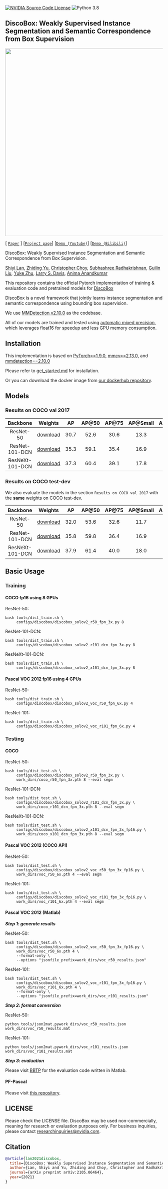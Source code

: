 [![NVIDIA Source Code License](https://img.shields.io/badge/license-NSCL-blue.svg)](LICENSE)
![Python 3.8](https://img.shields.io/badge/python-3.8-green.svg)

## DiscoBox: Weakly Supervised Instance Segmentation and Semantic Correspondence from Box Supervision

<div style="bottom:20px" align="center">
  <img src="resources/discobox-intro.png" width="600"/>
</div>



[ [`Paper`](https://arxiv.org/abs/2105.06464) ] [[`Project page`]()] [[`Demo (Youtube)`]]() [[`Demo (Bilibili)`]]()

DiscoBox: Weakly Supervised Instance Segmentation and Semantic Correspondence from Box Supervision.

[Shiyi Lan](https://voidrank.github.io/), [Zhiding Yu](https://chrisding.github.io/), [Christopher Choy](https://chrischoy.github.io/), [Subhashree Radhakrishnan](https://www.linkedin.com/in/subhashree-radhakrishnan-b0b0048b), [Guilin Liu](https://liuguilin1225.github.io/), [Yuke Zhu](https://www.cs.utexas.edu/~yukez/), [Larry S. Davis](http://users.umiacs.umd.edu/~lsd/), [Anima Anandkumar](http://tensorlab.cms.caltech.edu/users/anima/)

This repository contains the official Pytorch implementation of training & evaluation code and pretrained models for [DiscoBox](https://arxiv.org/abs/2105.06464)

DiscoBox is a novel framework that jointly learns instance segmentation and semantic correspondence using bounding box supervision.

We use [MMDetection v2.10.0](https://github.com/open-mmlab/mmdetection/tree/v2.10.0) as the codebase.

All of our models are trained and tested using [automatic mixed precision](https://pytorch.org/docs/stable/amp.html), which leverages float16 for speedup and less GPU memory consumption. 


## Installation

This implementation is based on [PyTorch==1.9.0](https://github.com/pytorch/pytorch/tree/v1.9.0), [mmcv==2.13.0](https://github.com/open-mmlab/mmcv/tree/v1.3.13), and [mmdetection==2.10.0](https://github.com/open-mmlab/mmdetection/tree/v2.10.0)


Please refer to [get_started.md](docs/get_started.md) for installation.

Or you can download the docker image from [our dockerhub repository](https://hub.docker.com/repository/docker/voidrank/discobox).


## Models

### Results on COCO val 2017

|     Backbone    | Weights |  AP  | AP@50 | AP@75 | AP@Small | AP@Medium | AP@Large |
|:---------------:|---------|:----:|:-----:|:-----:|:--------:|:---------:|:--------:|
|    ResNet-50    |     [download](https://drive.google.com/file/d/1550Osa2YpcgFFjx_y7dvjVie5jcLmsJW/view?usp=sharing)  | 30.7 |  52.6 |  30.6 |   13.3   |    34.1   |   45.6   |
|  ResNet-101-DCN |     [download](https://drive.google.com/file/d/1drOZ2fzPxgadrfuovObqS3aLzUxDQtjH/view?usp=sharing)    | 35.3 |  59.1 |  35.4 |   16.9   |    39.2   |   53.0   |
| ResNeXt-101-DCN |     [download](https://drive.google.com/file/d/1vyfdMhQkvGBHvp3LKUlUUcFcHNJU15Dv/view?usp=sharing)    | 37.3 |  60.4 |  39.1 |   17.8   |    41.1   |   55.4   |


### Results on COCO test-dev

We also evaluate the models in the section `Results on COCO val 2017` with the **same** weights on COCO test-dev.

|     Backbone    | Weights |  AP  | AP@50 | AP@75 | AP@Small | AP@Medium | AP@Large |
|:---------------:|---------|:----:|:-----:|:-----:|:--------:|:---------:|:--------:|
|    ResNet-50    |     [download](https://drive.google.com/file/d/1550Osa2YpcgFFjx_y7dvjVie5jcLmsJW/view?usp=sharing)  | 32.0 |  53.6 |  32.6 |   11.7   |    33.7   |   48.4   |
|  ResNet-101-DCN |     [download](https://drive.google.com/file/d/1drOZ2fzPxgadrfuovObqS3aLzUxDQtjH/view?usp=sharing)    | 35.8 |  59.8 |  36.4 |   16.9   |    38.7   |   52.1   |
| ResNeXt-101-DCN |     [download](https://drive.google.com/file/d/1vyfdMhQkvGBHvp3LKUlUUcFcHNJU15Dv/view?usp=sharing)    | 37.9 |  61.4 |  40.0 |   18.0   |    41.1   |   53.9   |


## Basic Usage

### Training

#### COCO fp16 using 8 GPUs 

ResNet-50: 

```
bash tools/dist_train.sh \
     configs/discobox/discobox_solov2_r50_fpn_3x.py 8
```

ResNet-101-DCN: 

```
bash tools/dist_train.sh \
     configs/discobox/discobox_solov2_r101_dcn_fpn_3x.py 8
```

ResNeXt-101-DCN: 

```
bash tools/dist_train.sh \
     configs/discobox/discobox_solov2_x101_dcn_fpn_3x.py 8
```

#### Pascal VOC 2012 fp16 using 4 GPUs

ResNet-50:

```
bash tools/dist_train.sh \
     configs/discobox/discobox_solov2_voc_r50_fpn_6x.py 4
```

ResNet-101:

```
bash tools/dist_train.sh \
     configs/discobox/discobox_solov2_voc_r101_fpn_6x.py 4
```


### Testing

 
#### COCO

ResNet-50: 

```
bash tools/dist_test.sh \
     configs/discobox/discobox_solov2_r50_fpn_3x.py \
     work_dirs/coco_r50_fpn_3x.pth 8 --eval segm
```

ResNet-101-DCN: 

```
bash tools/dist_test.sh \
     configs/discobox/discobox_solov2_r101_dcn_fpn_3x.py \
     work_dirs/coco_r101_dcn_fpn_3x.pth 8 --eval segm
```

ResNeXt-101-DCN: 

```
bash tools/dist_test.sh \
     configs/discobox/discobox_solov2_x101_dcn_fpn_3x_fp16.py \
     work_dirs/coco_x101_dcn_fpn_3x.pth 8 --eval segm
```



#### Pascal VOC 2012 (COCO API)

ResNet-50: 

```
bash tools/dist_test.sh \
     configs/discobox/discobox_solov2_voc_r50_fpn_3x_fp16.py \
     work_dirs/voc_r50_6x.pth 4 --eval segm
```

ResNet-101: 

```
bash tools/dist_test.sh \
     configs/discobox/discobox_solov2_voc_r101_fpn_3x_fp16.py \
     work_dirs/voc_r101_6x.pth 4 --eval segm
```

#### Pascal VOC 2012 (Matlab)

***Step 1: generate results***

ResNet-50: 

```
bash tools/dist_test.sh \
     configs/discobox/discobox_solov2_voc_r50_fpn_3x_fp16.py \
     work_dirs/voc_r50_6x.pth 4 \
     --format-only \
     --options "jsonfile_prefix=work_dirs/voc_r50_results.json"
```

ResNet-101: 

```
bash tools/dist_test.sh \
     configs/discobox/discobox_solov2_voc_r101_fpn_3x_fp16.py \
     work_dirs/voc_r101_6x.pth 4 \
     --format-only \
     --options "jsonfile_prefix=work_dirs/voc_r101_results.json"
```

***Step 2: format conversion***

ResNet-50:

```
python tools/json2mat.pywork_dirs/voc_r50_results.json work_dirs/voc_r50_results.mat
```

ResNet-101:

```
python tools/json2mat.pywork_dirs/voc_r101_results.json work_dirs/voc_r101_results.mat
```

***Step 3: evaluation***

Please visit [BBTP](https://github.com/chengchunhsu/WSIS_BBTP) for the evaluation code written in Matlab.


#### PF-Pascal

Please visit [this repository](https://github.com/voidrank/SCOT).

## LICENSE

Please check the LICENSE file. DiscoBox may be used non-commercially, meaning for research or 
evaluation purposes only. For business inquiries, please contact 
[researchinquiries@nvidia.com](mailto:researchinquiries@nvidia.com).

## Citation



```BibTeX
@article{lan2021discobox,
  title={DiscoBox: Weakly Supervised Instance Segmentation and Semantic Correspondence from Box Supervision},
  author={Lan, Shiyi and Yu, Zhiding and Choy, Christopher and Radhakrishnan, Subhashree and Liu, Guilin and Zhu, Yuke and Davis, Larry S and Anandkumar, Anima},
  journal={arXiv preprint arXiv:2105.06464},
  year={2021}
}
```



